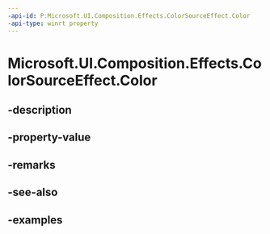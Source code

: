 ```yaml
---
-api-id: P:Microsoft.UI.Composition.Effects.ColorSourceEffect.Color
-api-type: winrt property
---
```


# Microsoft.UI.Composition.Effects.ColorSourceEffect.Color

<!--
public Windows.UI.Color Color { get; set; }
-->


## -description

## -property-value

## -remarks

## -see-also

## -examples


